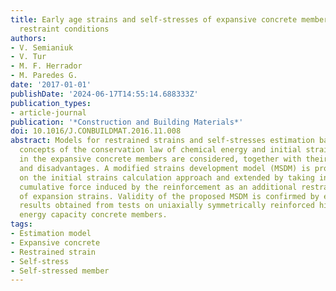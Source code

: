 ```yaml
---
title: Early age strains and self-stresses of expansive concrete members under uniaxial
  restraint conditions
authors:
- V. Semianiuk
- V. Tur
- M. F. Herrador
- M. Paredes G.
date: '2017-01-01'
publishDate: '2024-06-17T14:55:14.688333Z'
publication_types:
- article-journal
publication: '*Construction and Building Materials*'
doi: 10.1016/J.CONBUILDMAT.2016.11.008
abstract: Models for restrained strains and self-stresses estimation based on the
  concepts of the conservation law of chemical energy and initial strains calculation
  in the expansive concrete members are considered, together with their advantages
  and disadvantages. A modified strains development model (MSDM) is proposed, based
  on the initial strains calculation approach and extended by taking into account
  cumulative force induced by the reinforcement as an additional restraint for development
  of expansion strains. Validity of the proposed MSDM is confirmed by experimental
  results obtained from tests on uniaxially symmetrically reinforced high expansion
  energy capacity concrete members.
tags:
- Estimation model
- Expansive concrete
- Restrained strain
- Self-stress
- Self-stressed member
---
```

